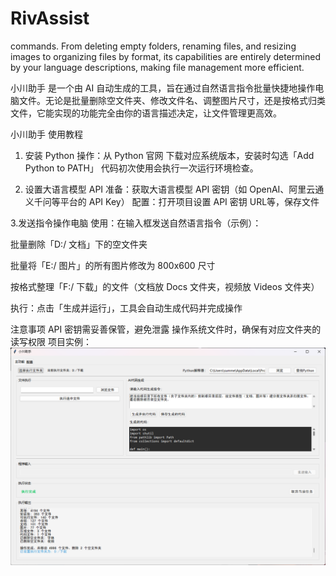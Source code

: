 # RivAssist
commands. From deleting empty folders, renaming files, and resizing images to organizing files by format, its capabilities are entirely determined by your language descriptions, making file management more efficient.

小川助手 是一个由 AI 自动生成的工具，旨在通过自然语言指令批量快捷地操作电脑文件。无论是批量删除空文件夹、修改文件名、调整图片尺寸，还是按格式归类文件，它能实现的功能完全由你的语言描述决定，让文件管理更高效。

小川助手 使用教程

1. 安装 Python
操作：从 Python 官网 下载对应系统版本，安装时勾选「Add Python to PATH」
代码初次使用会执行一次运行环境检查。

3. 设置大语言模型 API
准备：获取大语言模型 API 密钥（如 OpenAI、阿里云通义千问等平台的 API Key）
配置：打开项目设置 API 密钥 URL等，保存文件

3.发送指令操作电脑
使用：在输入框发送自然语言指令（示例）：

批量删除「D:/ 文档」下的空文件夹

批量将「E:/ 图片」的所有图片修改为 800x600 尺寸

按格式整理「F:/ 下载」的文件（文档放 Docs 文件夹，视频放 Videos 文件夹）

执行：点击「生成并运行」，工具会自动生成代码并完成操作

注意事项
API 密钥需妥善保管，避免泄露
操作系统文件时，确保有对应文件夹的读写权限
项目实例：
![运行截图](images/运行截图.png)
